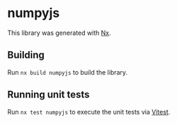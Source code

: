 # numpyjs

This library was generated with [Nx](https://nx.dev).

## Building

Run `nx build numpyjs` to build the library.

## Running unit tests

Run `nx test numpyjs` to execute the unit tests via [Vitest](https://vitest.dev/).
